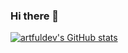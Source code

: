 ### Hi there 👋

<!--
**artfuldev/artfuldev** is a ✨ _special_ ✨ repository because its `README.md` (this file) appears on your GitHub profile.

Here are some ideas to get you started:

- 🔭 I’m currently working on ...
- 🌱 I’m currently learning ...
- 👯 I’m looking to collaborate on ...
- 🤔 I’m looking for help with ...
- 💬 Ask me about ...
- 📫 How to reach me: ...
- 😄 Pronouns: ...
- ⚡ Fun fact: ...
-->

[![artfuldev's GitHub stats](https://github-readme-stats.vercel.app/api?username=artfuldev&count_private=true&show_icons=true)](https://github.com/anuraghazra/github-readme-stats)
